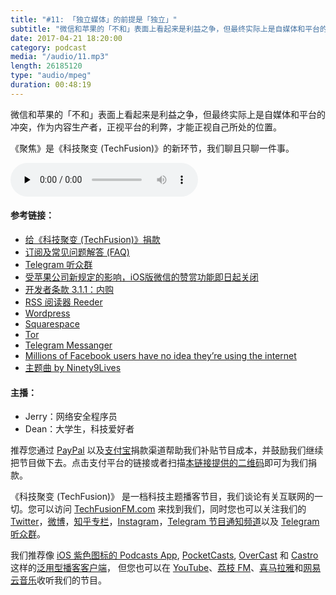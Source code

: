 ```yaml
---
title: "#11: 「独立媒体」的前提是「独立」"
subtitle: "微信和苹果的「不和」表面上看起来是利益之争，但最终实际上是自媒体和平台的冲突，作为内容生产者，正视平台的利弊，才能正视自己所处的位置。《聚焦》是《科技聚变 (TechFusion)》的新环节，我们聊且只聊一件事。"
date: 2017-04-21 18:20:00
category: podcast
media: "/audio/11.mp3"
length: 26185120 
type: "audio/mpeg"
duration: 00:48:19
---
```


微信和苹果的「不和」表面上看起来是利益之争，但最终实际上是自媒体和平台的冲突，作为内容生产者，正视平台的利弊，才能正视自己所处的位置。

《聚焦》是《科技聚变 (TechFusion)》的新环节，我们聊且只聊一件事。

<audio class="audioPlayer" controls preload="none" src="https://techfusionfm.com/audio/11.mp3"></audio>


#### 参考链接：
- [给《科技聚变 (TechFusion)》捐款](HTTPS://QR.ALIPAY.COM/FKX09288AJOENI0MVZXM12)
- [订阅及常见问题解答 (FAQ)](https://techfusionfm.com/faq)
- [Telegram 听众群](https://telegram.me/TechFusionChat)
- [受苹果公司新规定的影响，iOS版微信的赞赏功能即日起关闭](http://36kr.com/p/5071527.html)
- [开发者条款 3.1.1：内购 ](https://developer.apple.com/app-store/review/guidelines/#in-app-purchase)
- [RSS 阅读器 Reeder](http://reederapp.com)
- [Wordpress](https://wordpress.com)
- [Squarespace](https://www.squarespace.com)
- [Tor](https://www.torproject.org)
- [Telegram Messanger](https://www.telegram.org)
- [Millions of Facebook users have no idea they’re using the internet](https://qz.com/333313/milliions-of-facebook-users-have-no-idea-theyre-using-the-internet/)
- [主题曲 by Ninety9Lives](http://99l.tv/BleedingThroughYU)

#### 主播：
- Jerry：网络安全程序员
- Dean：大学生，科技爱好者

推荐您通过 [PayPal](https://paypal.me/techfusionfm/5) 以及[支付宝](HTTPS://QR.ALIPAY.COM/FKX09288AJOENI0MVZXM12)捐款渠道帮助我们补贴节目成本，并鼓励我们继续把节目做下去。点击支付平台的链接或者扫描[本链接提供的二维码](https://techfusionfm.com/images/QR.JPG)即可为我们捐款。

《科技聚变 (TechFusion)》 是一档科技主题播客节目，我们谈论有关互联网的一切。您可以访问 [TechFusionFM.com](https://TechFusionFM.com) 来找到我们，同时您也可以关注我们的 [Twitter](http://twitter.com/TechFusionFM)，[微博](https://TechFusionFM.com/images/Weibo-Icon-BW.svg)，[知乎专栏](https://zhuanlan.zhihu.com/TechFusion)，[Instagram](http://instagram.com/TechFusionFM)，[Telegram 节目通知频道](https://t.me/TechFusionFM)以及 [Telegram 听众群](https://t.me/TechFusionChat)。

我们推荐像 [iOS 紫色图标的 Podcasts App](https://itunes.apple.com/cn/podcast/id1202658654), [PocketCasts](http://pca.st/podcast/28fcd200-cc7c-0134-10da-25324e2a541d), [OverCast](https://overcast.fm) 和 [Castro](http://supertop.co/castro/) 这样的[泛用型播客客户端](https://techfusionfm.com/faq)， 但您也可以在 [YouTube](https://www.youtube.com/channel/UC6uvHf21Tjm5lepw6P2Ki-Q)、[荔枝 FM](https://www.lizhi.fm/1494013/)、[喜马拉雅](http://www.ximalaya.com/72456289/album/6648521)和[网易云音乐](http://music.163.com/#/djradio?id=347498120)收听我们的节目。